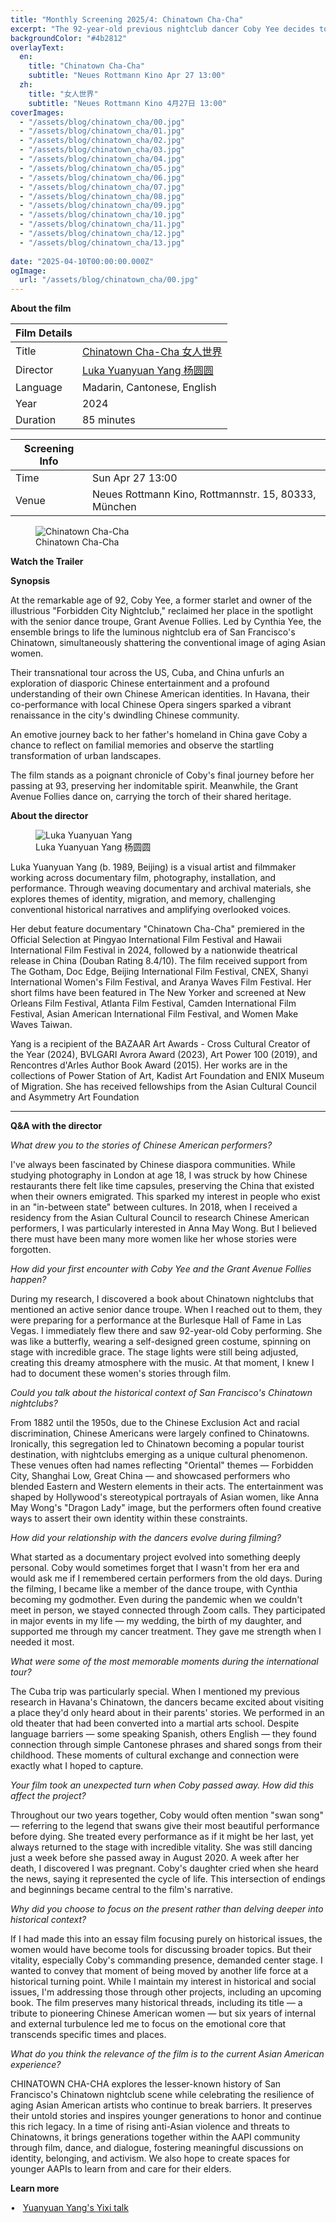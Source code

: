 ```yaml
---
title: "Monthly Screening 2025/4: Chinatown Cha-Cha"
excerpt: "The 92-year-old previous nightclub dancer Coby Yee decides to get back on stage again after joining the senior dance troupe Grant Avenue Follies. Together they go on a tour for the last time, bridging once isolated Chinese communities in the US, Cuba and China."
backgroundColor: "#4b2812"
overlayText:
  en: 
    title: "Chinatown Cha-Cha"
    subtitle: "Neues Rottmann Kino Apr 27 13:00"
  zh: 
    title: "女人世界"
    subtitle: "Neues Rottmann Kino 4月27日 13:00"
coverImages:
  - "/assets/blog/chinatown_cha/00.jpg"
  - "/assets/blog/chinatown_cha/01.jpg"
  - "/assets/blog/chinatown_cha/02.jpg"
  - "/assets/blog/chinatown_cha/03.jpg"
  - "/assets/blog/chinatown_cha/04.jpg"
  - "/assets/blog/chinatown_cha/05.jpg"
  - "/assets/blog/chinatown_cha/06.jpg"
  - "/assets/blog/chinatown_cha/07.jpg"
  - "/assets/blog/chinatown_cha/08.jpg"
  - "/assets/blog/chinatown_cha/09.jpg"
  - "/assets/blog/chinatown_cha/10.jpg"
  - "/assets/blog/chinatown_cha/11.jpg"
  - "/assets/blog/chinatown_cha/12.jpg"
  - "/assets/blog/chinatown_cha/13.jpg"
  
date: "2025-04-10T00:00:00.000Z"
ogImage:
  url: "/assets/blog/chinatown_cha/00.jpg" 
---
```


**About the film**


| Film Details| |
|---|---|
| Title|<a href="https://www.chinatownchacha.com" class="text-white  hover:underline duration-200">Chinatown Cha-Cha 女人世界</a> |
| Director | <a href="https://www.lukayangworks.com/" class="text-white  hover:underline duration-200">Luka Yuanyuan Yang 杨圆圆</a> |
| Language| Madarin, Cantonese, English |
| Year| 2024 |
| Duration| 85 minutes |

| Screening Info | |
|---|---|
| Time | Sun Apr 27 13:00 |
| Venue | Neues Rottmann Kino, Rottmannstr. 15, 80333, München |



<figure>
  <img src="/assets/blog/chinatown_cha/poster1.jpg" alt="Chinatown Cha-Cha" />
  <figcaption>Chinatown Cha-Cha</figcaption>
</figure>

**Watch the Trailer**

<div class="youtube-embed" data-video-id="x5aMBEIdkK8" data-title="CHINATOWN CHA-CHA Official Trailer
"></div>

**Synopsis**

At the remarkable age of 92, Coby Yee, a former starlet and owner of the illustrious "Forbidden City Nightclub," reclaimed her place in the spotlight with the senior dance troupe, Grant Avenue Follies. Led by Cynthia Yee, the ensemble brings to life the luminous nightclub era of San Francisco's Chinatown, simultaneously shattering the conventional image of aging Asian women.

Their transnational tour across the US, Cuba, and China unfurls an exploration of diasporic
Chinese entertainment and a profound understanding of their own Chinese American identities. In Havana, their co-performance with local Chinese Opera singers sparked a vibrant renaissance in the city's dwindling Chinese community.

An emotive journey back to her father's homeland in China gave Coby a chance to reflect on
familial memories and observe the startling transformation of urban landscapes.

The film stands as a poignant chronicle of Coby's final journey before her passing at 93,
preserving her indomitable spirit. Meanwhile, the Grant Avenue Follies dance on, carrying the
torch of their shared heritage.


**About the director**

<figure>
  <img src="/assets/blog/chinatown_cha/yuanyuanyang.jpg" alt="Luka Yuanyuan Yang" />
  <figcaption>Luka Yuanyuan Yang 杨圆圆</figcaption>
</figure>

Luka Yuanyuan Yang (b. 1989, Beijing) is a visual artist and filmmaker working across
documentary film, photography, installation, and performance. Through weaving documentary
and archival materials, she explores themes of identity, migration, and memory, challenging
conventional historical narratives and amplifying overlooked voices.

Her debut feature documentary "Chinatown Cha-Cha" premiered in the Official Selection at
Pingyao International Film Festival and Hawaii International Film Festival in 2024, followed by a nationwide theatrical release in China (Douban Rating 8.4/10). The film received support from The Gotham, Doc Edge, Beijing International Film Festival, CNEX, Shanyi International Women's Film Festival, and Aranya Waves Film Festival. Her short films have been featured in The New Yorker and screened at New Orleans Film Festival, Atlanta Film Festival, Camden International Film Festival, Asian American International Film Festival, and Women Make Waves Taiwan.

Yang is a recipient of the BAZAAR Art Awards - Cross Cultural Creator of the Year (2024),
BVLGARI Avrora Award (2023), Art Power 100 (2019), and Rencontres d'Arles Author Book Award
(2015). Her works are in the collections of Power Station of Art, Kadist Art Foundation and ENIX Museum of Migration. She has received fellowships from the Asian Cultural Council and
Asymmetry Art Foundation

___
**Q&A with the director**


_What drew you to the stories of Chinese American performers?_

I've always been fascinated by Chinese diaspora communities. While studying photography in London at age 18, I was struck by how Chinese restaurants there felt like time capsules, preserving the China that existed when their owners emigrated. This sparked my interest in people who exist in an "in-between state" between cultures. In 2018, when I received a residency from the Asian Cultural Council to research Chinese American performers, I was particularly interested in Anna May Wong. But I believed there must have been many more women like her whose stories were forgotten.


_How did your first encounter with Coby Yee and the Grant Avenue Follies happen?_

During my research, I discovered a book about Chinatown nightclubs that mentioned an active senior dance troupe. When I reached out to them, they were preparing for a performance at the Burlesque Hall of Fame in Las Vegas. I immediately flew there and saw 92-year-old Coby performing. She was like a butterfly, wearing a self-designed green costume, spinning on stage with incredible grace. The stage lights were still being adjusted, creating this dreamy atmosphere with the music. At that moment, I knew I had to document these women's stories through film.


_Could you talk about the historical context of San Francisco's Chinatown nightclubs?_

From 1882 until the 1950s, due to the Chinese Exclusion Act and racial discrimination, Chinese Americans were largely confined to Chinatowns. Ironically, this segregation led to Chinatown becoming a popular tourist destination, with nightclubs emerging as a unique cultural phenomenon. These venues often had names reflecting "Oriental" themes — Forbidden City, Shanghai Low, Great China — and showcased performers who blended Eastern and Western elements in their acts. The entertainment was shaped by Hollywood's stereotypical portrayals of Asian women, like Anna May Wong's "Dragon Lady" image, but the performers often found creative ways to assert their own identity within these constraints.


_How did your relationship with the dancers evolve during filming?_

What started as a documentary project evolved into something deeply personal. Coby would sometimes forget that I wasn't from her era and would ask me if I remembered certain performers from the old days. During the filming, I became like a member of the dance troupe, with Cynthia becoming my godmother. Even during the pandemic when we couldn't meet in person, we stayed connected through Zoom calls. They participated in major events in my life — my wedding, the birth of my daughter, and supported me through my cancer treatment. They gave me strength when I needed it most.


_What were some of the most memorable moments during the international tour?_

The Cuba trip was particularly special. When I mentioned my previous research in Havana's Chinatown, the dancers became excited about visiting a place they'd only heard about in their parents' stories. We performed in an old theater that had been converted into a martial arts school. Despite language barriers — some speaking Spanish, others English — they found connection through simple Cantonese phrases and shared songs from their childhood. These moments of cultural exchange and connection were exactly what I hoped to capture.


_Your film took an unexpected turn when Coby passed away. How did this affect the project?_

Throughout our two years together, Coby would often mention "swan song" — referring to the legend that swans give their most beautiful performance before dying. She treated every performance as if it might be her last, yet always returned to the stage with incredible vitality. She was still dancing just a week before she passed away in August 2020. A week after her death, I discovered I was pregnant. Coby's daughter cried when she heard the news, saying it represented the cycle of life. This intersection of endings and beginnings became central to the film's narrative.


_Why did you choose to focus on the present rather than delving deeper into historical context?_

If I had made this into an essay film focusing purely on historical issues, the women would have become tools for discussing broader topics. But their vitality, especially Coby's commanding presence, demanded center stage. I wanted to convey that moment of being moved by another life force at a historical turning point. While I maintain my interest in historical and social issues, I'm addressing those through other projects, including an upcoming book. The film preserves many historical threads, including its title — a tribute to pioneering Chinese American women — but six years of internal and external turbulence led me to focus on the emotional core that transcends specific times and places.

_What do you think the relevance of the film is to the current Asian American experience?_

CHINATOWN CHA-CHA explores the lesser-known history of San Francisco's Chinatown nightclub scene while celebrating the resilience of aging Asian American artists who continue to break barriers. It preserves their untold stories and inspires younger generations to honor and continue this rich legacy. In a time of rising anti-Asian violence and threats to Chinatowns, it brings generations together within the AAPI community through film, dance, and dialogue, fostering meaningful discussions on identity, belonging, and activism. We also hope to create spaces for younger AAPIs to learn from and care for their elders.


**Learn more**

• &nbsp; <a href="https://youtu.be/6gUCRgL1lCE?feature=shared" class="text-white hover:underline duration-200">Yuanyuan Yang's Yixi talk</a>
